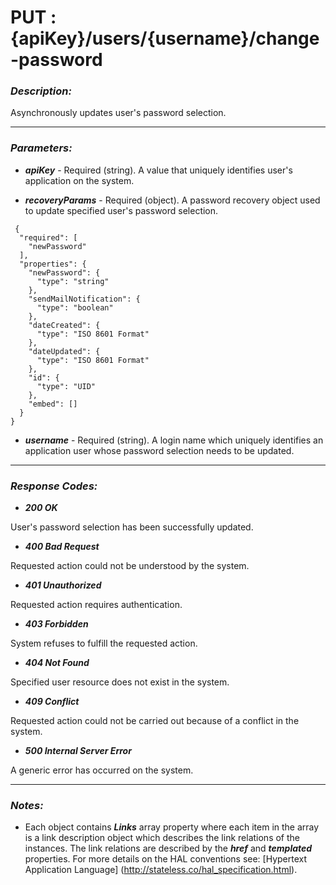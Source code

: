 
# PUT : {apiKey}/users/{username}/change-password 

### *Description:* 
Asynchronously updates user&#39;s password selection. 



* * *
### *Parameters:*


- ***apiKey*** - Required (string). A value that uniquely identifies user&#39;s application on the system. 


- ***recoveryParams*** - Required (object). A password recovery object used to update specified user&#39;s password selection. 

```
 {
  "required": [
    "newPassword"
  ],
  "properties": {
    "newPassword": {
      "type": "string"
    },
    "sendMailNotification": {
      "type": "boolean"
    },
    "dateCreated": {
      "type": "ISO 8601 Format"
    },
    "dateUpdated": {
      "type": "ISO 8601 Format"
    },
    "id": {
      "type": "UID"
    },
    "embed": []
  }
} 

```

- ***username*** - Required (string). A login name which uniquely identifies an application user whose password selection needs to be updated. 


* * *
### *Response Codes:*


- ***200  OK*** 

 User&#39;s password selection has been successfully updated. 


- ***400  Bad Request*** 

 Requested action could not be understood by the system. 


- ***401  Unauthorized*** 

 Requested action requires authentication. 


- ***403  Forbidden*** 

 System refuses to fulfill the requested action. 


- ***404  Not Found*** 

 Specified user resource does not exist in the system. 


- ***409  Conflict*** 

 Requested action could not be carried out because of a conflict in the system. 


- ***500  Internal Server Error*** 

 A generic error has occurred on the system. 



* * *
### *Notes:* 
- Each object contains ***Links*** array property where each item in the array is a link description object which describes the link relations of the instances. The link relations are described by the ***href*** and ***templated*** properties. For more details on the HAL conventions see: [Hypertext Application Language] (http://stateless.co/hal_specification.html).

